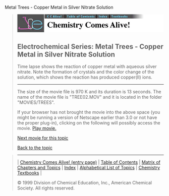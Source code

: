 





 Metal Trees - Copper Metal in Silver Nitrate Solution
 



> ![Chemistry Comes Alive!](ccahead.gif)
> 
> 
> 
> 
> 
> 
> 
> 
> 
> ## Electrochemical Series: Metal Trees - Copper Metal in Silver Nitrate Solution
> 
> 
> 
> 
> 
> 
> 
> 
>   
> 
> 
> 
> 
> 
>  Time lapse shows the reaction of copper metal with aqueous silver nitrate. 
Note the formation of crystals and the color change of the solution, which shows 
the reaction has produced copper(II) ions.
>  
> 
> 
> 
> 
> 
> 
> 
> ---
> 
> 
>  The size of the movie file is 970 K and its duration is 13 seconds. 
The name of the movie file is "TREE02.MOV" 
and it is located in the folder "MOVIES/TREES".
>  
> 
> 
> 
>  If your browser has not brought the movie into the above space
(you might be running a version of Netscape earlier than 3.0 or
not have the proper plug-in), clicking on the following will
possibly access the movie.
>  [Play movie.](../../MOVIES/TREES/TREE02.MOV) 
> 
> 
> 
> 
> [Next movie for this topic](../../MVHTM/TREES/TREE03.HTM) 
> 
> 
> 
> 
> 
> 
> 
> [Back to the topic](../../MAIN/TREES/PAGE1.HTM)



> ---
> 
> 
>  |
>  [Chemistry Comes Alive! (entry page)](../../INDEX.HTM) 
>  |
>  [Table of Contents](../../CONTENTS.HTM) 
>  |
>  [Matrix of Chapters and Topics](../../MATRIX.HTM) 
>  |
>  [Index](../../WORDS.HTM) 
>  |
>  [Alphabetical List of Topics](../../ALPHATOP.HTM) 
>  |
>  [Chemistry Textbooks](../../BOOKS.HTM) 
>  |
>  
>  © 1999 Division of Chemical Education, Inc.,
American Chemical Society. All rights reserved.





